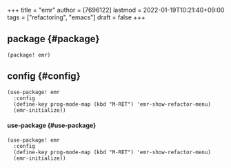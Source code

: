 +++
title = "emr"
author = [7696122]
lastmod = 2022-01-19T10:21:40+09:00
tags = ["refactoring", "emacs"]
draft = false
+++

## package {#package}

```elisp
(package! emr)
```


## config {#config}

```elisp
(use-package! emr
  :config
  (define-key prog-mode-map (kbd "M-RET") 'emr-show-refactor-menu)
  (emr-initialize))
```


#### use-package {#use-package}

<a id="code-snippet--use-package::emr"></a>
```elisp
(use-package! emr
  :config
  (define-key prog-mode-map (kbd "M-RET") 'emr-show-refactor-menu)
  (emr-initialize))
```
